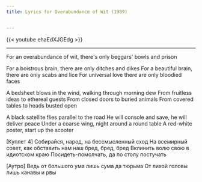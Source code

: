 ```yaml
---
title: Lyrics for Overabundance of Wit (1989)


---
```


{{< youtube ehaEdXJGEdg >}}

---

For an overabundance of wit, there's only beggars' bowls and prison

For a boistrous brain, there are only ditches and dikes
For a beautiful brain, there are only scabs and lice
For universal love there are only bloodied faces

A bedsheet blows in the wind, walking through morning dew
From fruitless ideas to ethereal guests
From closed doors to buried animals
From covered tables to heads busted open

A black satellite flies parallel to the road
He will console and save, he will deliver peace
Under a coarse wing, night around a round table
A red-white poster, start up the scooter



[Куплет 4]
Собирайся, народ, на бессмысленный сход
На всемирный совет, как обставить нам наш бред, бред, бред
Вклинить волю свою в идиотском краю
Посидеть-помолчать, да по столу постучать
          
[Аутро]
Ведь от большого ума лишь сума да тюрьма
От лихой головы лишь канавы и рвы